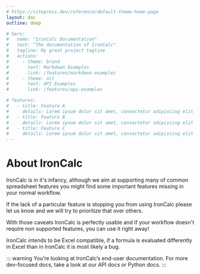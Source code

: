 ```yaml
---
# https://vitepress.dev/reference/default-theme-home-page
layout: doc
outline: deep

# hero:
#   name: "IronCalc Documentation"
#   text: "The documentation of IronCalc"
#   tagline: My great project tagline
#   actions:
#     - theme: brand
#       text: Markdown Examples
#       link: /features/markdown-examples
#     - theme: alt
#       text: API Examples
#       link: /features/api-examples

# features:
#   - title: Feature A
#     details: Lorem ipsum dolor sit amet, consectetur adipiscing elit
#   - title: Feature B
#     details: Lorem ipsum dolor sit amet, consectetur adipiscing elit
#   - title: Feature C
#     details: Lorem ipsum dolor sit amet, consectetur adipiscing elit
---
```


# About IronCalc

IronCalc is in it's infancy, although we aim at supporting many of common spreadsheet features you might find some important features missing in your normal workflow.

If the lack of a particular feature is stopping you from using IronCalc please let us know and we will try to prioritize that over others.

With those caveats IronCalc is perfectly usable and if your workflow doesn't require non supported features, you can use it right away!

IronCalc intends to be Excel compatible, if a formula is evaluated differently in Excel than in IronCalc it is most likely a bug.

::: warning
You’re looking at IronCalc’s end-user documentation. For more dev-focused docs, take a look at our API docs or Python docs.
:::
